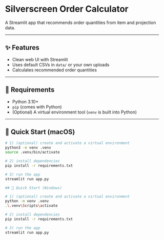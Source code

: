 # Silverscreen Order Calculator

A Streamlit app that recommends order quantities from item and projection data.

---

## ✨ Features
- Clean web UI with Streamlit
- Uses default CSVs in `data/` or your own uploads
- Calculates recommended order quantities

---

## 🧰 Requirements
- Python 3.10+  
- `pip` (comes with Python)
- (Optional) A virtual environment tool (`venv` is built into Python)

---

## 🚀 Quick Start (macOS)

```bash
# 1) (optional) create and activate a virtual environment
python3 -m venv .venv
source .venv/bin/activate

# 2) install dependencies
pip install -r requirements.txt

# 3) run the app
streamlit run app.py

## 🚀 Quick Start (Windows) 

# 1) (optional) create and activate a virtual environment
python -m venv .venv
.\.venv\Scripts\activate

# 2) install dependencies
pip install -r requirements.txt

# 3) run the app
streamlit run app.py
